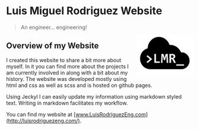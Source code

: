 # **Luis Miguel Rodriguez Website**
> An engineer... engineering!
<img align="right" src=https://raw.githubusercontent.com/lrodri29/LuisWeb/gh-p/LuisLogo4.png>


## **Overview of my Website**
I created this website to share a bit more about myself. In it you can find more about the projects I am currently involved in along with a bit about my history. The website was developed mostly using html and css as well as scss and is hosted on github pages.

Using Jeckyl I can easily update my information using markdown styled text. Writing in markdown facilitates my workflow.

You can find my website at [www.LuisRodriguezEng.com](http://luisrodriguezeng.com/).
